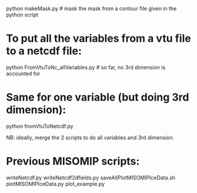 python makeMask.py # mask the mask from a contour file given in the python script

# To put all the variables from a vtu file to a netcdf file:
python FromVtuToNc_allVariables.py   # so far, no 3rd dimension is accounted for

# Same for one variable (but doing 3rd dimension):
python fromVtuToNetcdf.py


NB: ideally, merge the 2 scripts to do all variables and 3rd dimension.


# Previous MISOMIP scripts:
writeNetcdf.py
writeNetcdf2dfields.py
saveAllPlotMISOMIPIceData.sh
plotMISOMIPIceData.py
plot_example.py
